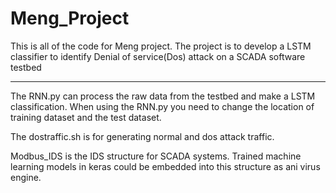# Meng_Project
This is all of the code for Meng project. 
The project is to develop a LSTM classifier to identify Denial of service(Dos) attack on a SCADA software testbed

*******************************************************************************************************************
The RNN.py can process the raw data from the testbed and make a LSTM classification. When using the RNN.py you need to 
change the location of training dataset and the test dataset. 

The dostraffic.sh is for generating normal and dos attack traffic.

Modbus_IDS is the IDS structure for SCADA systems. Trained machine learning models in keras could be embedded into this structure as ani virus engine.
